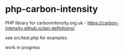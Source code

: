 # php-carbon-intensity
PHP library for carbonintensity.org.uk - https://carbon-intensity.github.io/api-definitions/

see src/test.php for examples.

work in progress
